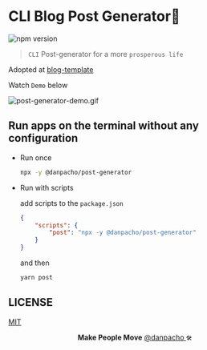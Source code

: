 # CLI Blog Post Generator📔

![npm version](https://badge.fury.io/js/@danpacho%2Fpost-generator.svg)

> `CLI` Post-generator for a more `prosperous life`

Adopted at [blog-template](https://github.com/danpa725/blog-template)

Watch `Demo` below

![post-generator-demo.gif](./public/demo.gif)

## Run apps on the terminal without any configuration

-   Run once

    ```sh
    npx -y @danpacho/post-generator
    ```

-   Run with scripts

    add scripts to the `package.json`

    ```json
    {
        "scripts": {
            "post": "npx -y @danpacho/post-generator"
        }
    }
    ```

    and then

    ```sh
    yarn post
    ```

## LICENSE

[MIT](./LICENSE)

<div align="center">

<strong>Make People Move</strong> <a href="https://github.com/danpa725"> @danpacho </a><small>🛠</small>

</div>
